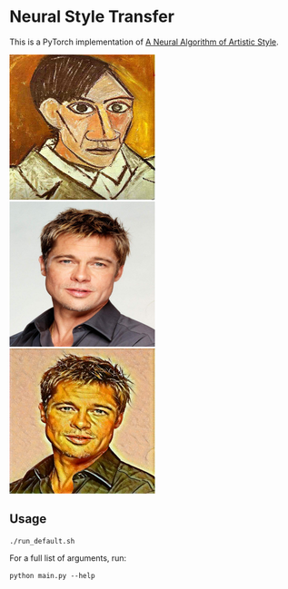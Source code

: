 # Neural Style Transfer

This is a PyTorch implementation of [A Neural Algorithm of Artistic Style](https://arxiv.org/abs/1508.06576).


<img src="images/style/picasso.jpg" height="256" width="256">
<img src="images/content/brad_pitt.jpg" height="256" width="256">
<img src="images/output/brad_pitt_picasso.png" height="256" width="256">

## Usage
```
./run_default.sh
```

For a full list of arguments, run:
```
python main.py --help
```